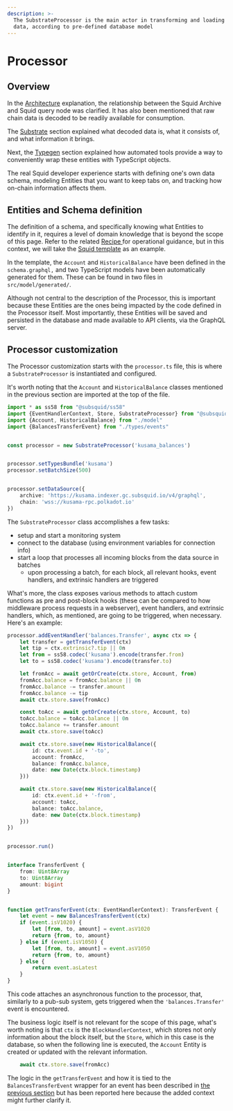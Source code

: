 ```yaml
---
description: >-
  The SubstrateProcessor is the main actor in transforming and loading on-chain
  data, according to pre-defined database model
---
```


# Processor

## Overview

In the [Architecture](architecture.md) explanation, the relationship between the Squid Archive and Squid query node was clarified. It has also been mentioned that raw chain data is decoded to be readily available for consumption.

The [Substrate](substrate.md) section explained what decoded data is, what it consists of, and what information it brings.

Next, the [Typegen](typegen.md) section explained how automated tools provide a way to conveniently wrap these entities with TypeScript objects.

The real Squid developer experience starts with defining one's own data schema, modeling Entities that you want to keep tabs on, and tracking how on-chain information affects them.

## Entities and Schema definition

The definition of a schema, and specifically knowing what Entities to identify in it, requires a level of domain knowledge that is beyond the scope of this page. Refer to the related [Recipe ](define-a-squid-schema.md)for operational guidance, but in this context, we will take the [Squid template](https://github.com/subsquid/squid-template) as an example.

In the template, the `Account` and `HistoricalBalance` have been defined in the `schema.graphql,` and two TypeScript models have been automatically generated for them. These can be found in two files in `src/model/generated/`.

Although not central to the description of the Processor, this is important because these Entities are the ones being impacted by the code defined in the Processor itself. Most importantly, these Entities will be saved and persisted in the database and made available to API clients, via the GraphQL server.

## Processor customization

The Processor customization starts with the `processor.ts` file, this is where a `SubstrateProcessor` is instantiated and configured.

It's worth noting that the `Account` and `HistoricalBalance` classes mentioned in the previous section are imported at the top of the file.

```typescript
import * as ss58 from "@subsquid/ss58"
import {EventHandlerContext, Store, SubstrateProcessor} from "@subsquid/substrate-processor"
import {Account, HistoricalBalance} from "./model"
import {BalancesTransferEvent} from "./types/events"


const processor = new SubstrateProcessor('kusama_balances')


processor.setTypesBundle('kusama')
processor.setBatchSize(500)


processor.setDataSource({
    archive: 'https://kusama.indexer.gc.subsquid.io/v4/graphql',
    chain: 'wss://kusama-rpc.polkadot.io'
})
```

The `SubstrateProcessor` class accomplishes a few tasks:

* setup and start a monitoring system
* connect to the database (using environment variables for connection info)
* start a loop that processes all incoming blocks from the data source in batches
  * upon processing a batch, for each block, all relevant hooks, event handlers, and extrinsic handlers are triggered

What's more, the class exposes various methods to attach custom functions as pre and post-block hooks (these can be compared to how middleware process requests in a webserver), event handlers, and extrinsic handlers, which, as mentioned, are going to be triggered, when necessary. Here's an example:

```typescript
processor.addEventHandler('balances.Transfer', async ctx => {
    let transfer = getTransferEvent(ctx)
    let tip = ctx.extrinsic?.tip || 0n
    let from = ss58.codec('kusama').encode(transfer.from)
    let to = ss58.codec('kusama').encode(transfer.to)

    let fromAcc = await getOrCreate(ctx.store, Account, from)
    fromAcc.balance = fromAcc.balance || 0n
    fromAcc.balance -= transfer.amount
    fromAcc.balance -= tip
    await ctx.store.save(fromAcc)

    const toAcc = await getOrCreate(ctx.store, Account, to)
    toAcc.balance = toAcc.balance || 0n
    toAcc.balance += transfer.amount
    await ctx.store.save(toAcc)

    await ctx.store.save(new HistoricalBalance({
        id: ctx.event.id + '-to',
        account: fromAcc,
        balance: fromAcc.balance,
        date: new Date(ctx.block.timestamp)
    }))

    await ctx.store.save(new HistoricalBalance({
        id: ctx.event.id + '-from',
        account: toAcc,
        balance: toAcc.balance,
        date: new Date(ctx.block.timestamp)
    }))
})


processor.run()


interface TransferEvent {
    from: Uint8Array
    to: Uint8Array
    amount: bigint
}


function getTransferEvent(ctx: EventHandlerContext): TransferEvent {
    let event = new BalancesTransferEvent(ctx)
    if (event.isV1020) {
        let [from, to, amount] = event.asV1020
        return {from, to, amount}
    } else if (event.isV1050) {
        let [from, to, amount] = event.asV1050
        return {from, to, amount}
    } else {
        return event.asLatest
    }
}
```

This code attaches an asynchronous function to the processor, that, similarly to a pub-sub system, gets triggered when the `'balances.Transfer'` event is encountered.

The business logic itself is not relevant for the scope of this page, what's worth noting is that `ctx` is the `BlockHandlerContext`, which stores not only information about the block itself, but the `Store`, which in this case is the database, so when the following line is executed, the `Account` Entity is created or updated with the relevant information.

```typescript
    await ctx.store.save(fromAcc)
```

The logic in the `getTransferEvent` and how it is tied to the `BalancesTransferEvent` wrapper for an event has been described in [the previous section](typegen.md) but has been reported here because the added context might further clarify it.

